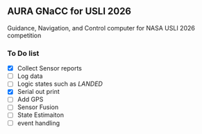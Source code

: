 ## AURA GNaCC for USLI 2026
Guidance, Navigation, and Control computer for NASA USLI 2026 competition

### To Do list
- [X]  Collect Sensor reports 
- [ ]  Log data 
- [ ]  Logic states such as *LANDED*
- [X]  Serial out print
- [ ]  Add GPS 
- [ ]  Sensor Fusion 
- [ ]  State Estimaiton 
- [ ]  event handling
